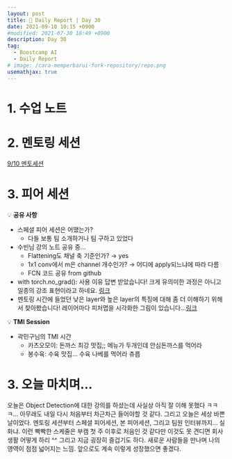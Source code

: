 ```yaml
---
layout: post
title: 📔 Daily Report | Day 30
date: 2021-09-10 10:15 +0900
#modified: 2021-07-30 18:49 +0900
description: Day 30
tag:
  - Boostcamp AI
  - Daily Report
# image: /cara-memperbarui-fork-repository/repo.png
usemathjax: true
---
```


# 1. 수업 노트


# 2. 멘토링 세션

<a href="https://guttural-freckle-69c.notion.site/09-10-01b888b8544448899348e76bf4950b1d" target="_blank">9/10 멘토세션</a>

# 3. 피어 세션

💡 **공유 사항**

- 스페셜 피어 세션은 어땠는가?
    - 다들 보통 팀 소개하거나 팀 구하고 있었다
- 수빈님 강의 노트 공유 중...
    - Flattening도 채널 축 기준인가? → yes
    - 1x1 conv에서 m은 channel 개수인가? → 어디에 apply되느냐에 따라 다름
    - FCN 코드 공유 from github
- with torch.no_grad(): 사용 이유 답변 받았습니다! 크게 유의미한 과정은 아니고 일종의 강조 표현이라고 하네요. <a href="https://www.boostcourse.org/boostcampaitech2/forum/100464" target="_blank">링크</a>
- 멘토링 시간에 들었던 낮은 layer와 높은 layer의 특징에 대해 좀 더 이해하기 위해서 찾아봤습니다!
레이어마다 피처맵을 시각화한 그림이 있습니다...<a href="https://towardsdatascience.com/applied-deep-learning-part-4-convolutional-neural-networks-584bc134c1e2" target="_blank">링크</a>

💡 **TMI Session**

- 곽민구님의 TMI 시간
    - 카츠오모이: 돈까스 최강 맛집;; 메뉴가 두개인데 안심돈까스를 먹어라
    - 봉수육: 수육 맛집... 수육 나베를 먹어라 츄릅


# 3. 오늘 마치며...

오늘은 Object Detection에 대한 강의를 하셨는데 사실상 아직 잘 이해 못했다 ㅋㅋㅋ... 아무래도 내일 다시 처음부터 차근차근 들어야할 것 같다. 그리고 오늘은 세상 바쁜 날이었다. 멘토링 세션부터 스페셜 피어세션, 본 피어세션, 그리고 팀원 인터뷰까지... 실화냐. 이런 빡빡한 스케줄은 부캠 첫 주 이후로 처음인 것 같다만 이것도 못 견디면 회사생활 어떻게 하리 ^^ 그리고 지금 굉장히 즐겁기도 하다. 새로운 사람들을 만나며 나의 영역이 점점 넓어지는 느낌. 앞으로도 계속 이렇게 성장했으면 좋겠다.